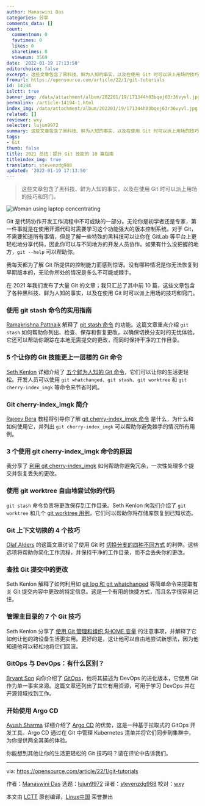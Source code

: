 ```yaml
---
author: Manaswini Das
categories: 分享
comments_data: []
count:
  commentnum: 0
  favtimes: 0
  likes: 0
  sharetimes: 0
  viewnum: 3569
date: '2022-01-19 17:13:50'
editorchoice: false
excerpt: 这些文章包含了黑科技、鲜为人知的事实，以及在使用 Git 时可以派上用场的技巧和窍门。
fromurl: https://opensource.com/article/22/1/git-tutorials
id: 14194
islctt: true
banner_img: /data/attachment/album/202201/19/171344h03bqej63r36vyvl.jpg
permalink: /article-14194-1.html
index_img: /data/attachment/album/202201/19/171344h03bqej63r36vyvl.jpg.thumb.jpg
related: []
reviewer: wxy
selector: lujun9972
summary: 这些文章包含了黑科技、鲜为人知的事实，以及在使用 Git 时可以派上用场的技巧和窍门。
tags:
- Git
thumb: false
title: 2021 总结：提升 Git 技能的 10 篇指南
titleindex_img: true
translator: stevenzdg988
updated: '2022-01-19 17:13:50'
---
```



> 
> 这些文章包含了黑科技、鲜为人知的事实，以及在使用 Git 时可以派上用场的技巧和窍门。
> 
> 
> 


![](/data/attachment/album/202201/19/171344h03bqej63r36vyvl.jpg "Woman using laptop concentrating")


Git 是代码协作开发工作流程中不可或缺的一部分。无论你是初学者还是专家，第一件事就是在使用开源代码时需要学习这个功能强大的版本控制系统。对于 Git，不需要知道所有事情，但是了解一些特殊的黑科技可以让你在 GitLab 等平台上更轻松地分享代码，因此你可以与不同地方的开发人员协作。如果有什么没把握的地方，`git --help` 可以帮助你。


我每天都为了解 Git 所提供的控制能力而感到惊讶。没有哪种情况是你无法恢复到早期版本的，无论你所处的情况是多么不可能或棘手。


在 2021 年我们发布了大量 Git 的文章；我只汇总了其中前 10 篇，这些文章包含了各种黑科技、鲜为人知的事实，以及在使用 Git 时可以派上用场的技巧和窍门。


### 使用 git stash 命令的实用指南


[Ramakrishna Pattnaik](https://opensource.com/users/rkpattnaik780) 解释了 [git stash 命令](https://opensource.com/article/21/4/git-stash) 的功能。这篇文章重点介绍 `git stash` 如何帮助你列出、检查、保存和恢复更改，以确保切换分支时的无忧体验。它还可以帮助你跟踪在本地无需提交的更改，而同时保持干净的工作目录。


### 5 个让你的 Git 技能更上一层楼的 Git 命令


[Seth Kenlon](https://opensource.com/users/seth) 详细介绍了 [五个鲜为人知的 Git 命令](https://opensource.com/article/21/4/git-commands)，它们可以让你的生活更轻松。开发人员可以使用 `git whatchanged`、`git stash`、`git worktree` 和 `git cherry-index_imgk` 等命令来节省时间。


### Git cherry-index_imgk 简介


[Rajeev Bera](https://opensource.com/users/acompiler) 教程将引导你了解 [git cherry-index_imgk 命令](https://opensource.com/article/21/4/cherry-index_imgking-git) 是什么，为什么和如何使用它，并列出 `git cherry-index_imgk` 可以帮助你避免棘手的情况所有用例。


### 3 个使用 git cherry-index_imgk 命令的原因


我分享了 [利用 git cherry-index_imgk](https://opensource.com/article/21/3/git-cherry-index_imgk) 如何帮助你避免冗余，一次性处理多个提交并恢复丢失的更改。


### 使用 git worktree 自由地尝试你的代码


`git stash` 命令负责将更改保存到工作目录。Seth Kenlon 向我们介绍了 `git worktree` 和几个 [git worktree 用例](https://opensource.com/article/21/4/git-worktree)，它们可以帮助你将存储库恢复到已知状态。


### Git 上下文切换的 4 个技巧


[Olaf Alders](https://opensource.com/users/oalders) 的这篇文章讨论了使用 Git 时 [切换分支的四种不同方式](https://opensource.com/article/21/4/context-switching-git) 的利弊。这些选项将帮助你简化工作流程，并保持干净的工作目录，而不会丢失你的更改。


### 查找 Git 提交中的更改


Seth Kenlon 解释了如何利用如 [git log 和 git whatchanged](https://opensource.com/article/21/4/git-whatchanged) 等简单命令来提取有关 Git 提交内容中更改的特定信息。这是一个有用的快捷方式，而且名字很容易记住。


### 管理主目录的 7 个 Git 技巧


Seth Kenlon 分享了 [使用 Git 管理和组织 $HOME 变量](https://opensource.com/article/21/4/git-home) 的注意事项，并解释了它如何让他的跨设备生活更实用。更好的是，这让他可以自由地尝试新想法，因为他知道他可以轻松地将它们回滚。


### GitOps 与 DevOps：有什么区别？


[Bryant Son](https://opensource.com/users/brson) 向你介绍了 [GitOps](https://opensource.com/article/21/3/gitops)，他将其描述为 DevOps 的进化版本，它使用 Git 作为单一事实来源。这篇文章还列出了其它有用资源，可用于学习 DevOps 并在开源领域找到工作。


### 开始使用 Argo CD


[Ayush Sharma](https://opensource.com/users/ayushsharma) 详细介绍了 [Argo CD](https://opensource.com/article/21/8/argo-cd) 的优势，这是一种基于拉取式的 GitOps 开发工具。Argo CD 通过在 Git 中管理 Kubernetes 清单并将它们同步到集群中，为你提供两全其美的体验。


你能想到其他让你的生活更轻松的 Git 技巧吗？请在评论中告诉我们。




---


via: <https://opensource.com/article/22/1/git-tutorials>


作者：[Manaswini Das](https://opensource.com/users/manaswinidas) 选题：[lujun9972](https://github.com/lujun9972) 译者：[stevenzdg988](https://github.com/stevenzdg988) 校对：[wxy](https://github.com/wxy)


本文由 [LCTT](https://github.com/LCTT/TranslateProject) 原创编译，[Linux中国](https://linux.cn/) 荣誉推出